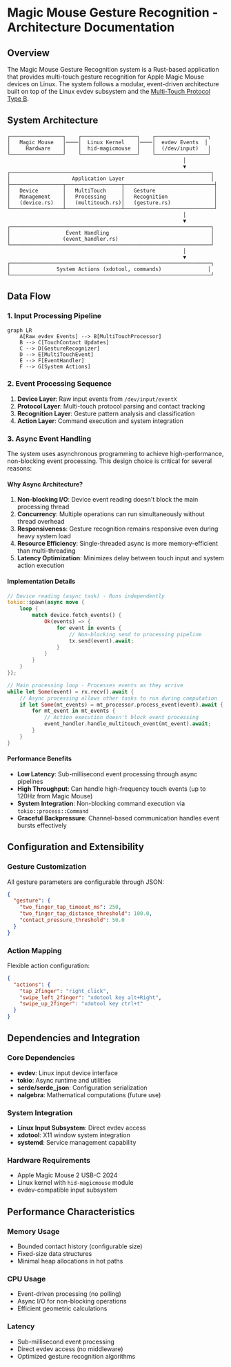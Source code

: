 # Magic Mouse Gesture Recognition - Architecture Documentation

## Overview

The Magic Mouse Gesture Recognition system is a Rust-based application that provides multi-touch gesture recognition for Apple Magic Mouse devices on Linux. The system follows a modular, event-driven architecture built on top of the Linux evdev subsystem and the [Multi-Touch Protocol Type B](https://www.kernel.org/doc/Documentation/input/multi-touch-protocol.txt).

## System Architecture

```
┌─────────────────┐    ┌──────────────────┐    ┌─────────────────┐
│   Magic Mouse   │────│  Linux Kernel    │────│  evdev Events  │
│     Hardware    │    │  hid-magicmouse  │    │  (/dev/input)   │
└─────────────────┘    └──────────────────┘    └─────────────────┘
                                                         │
                                                         ▼
┌─────────────────────────────────────────────────────────────────┐
│                    Application Layer                            │
├─────────────────┬──────────────────┬─────────────────────────────┤
│   Device        │   MultiTouch     │   Gesture                   │
│   Management    │   Processing     │   Recognition               │
│   (device.rs)   │   (multitouch.rs)│   (gesture.rs)              │
└─────────────────┴──────────────────┴─────────────────────────────┘
                                                         │
                                                         ▼
┌─────────────────────────────────────────────────────────────────┐
│                  Event Handling                                 │
│                 (event_handler.rs)                              │
└─────────────────────────────────────────────────────────────────┘
                                                         │
                                                         ▼
┌─────────────────────────────────────────────────────────────────┐
│               System Actions (xdotool, commands)               │
└─────────────────────────────────────────────────────────────────┘
```

## Data Flow

### 1. Input Processing Pipeline

```mermaid
graph LR
    A[Raw evdev Events] --> B[MultiTouchProcessor]
    B --> C[TouchContact Updates]
    C --> D[GestureRecognizer]
    D --> E[MultiTouchEvent]
    E --> F[EventHandler]
    F --> G[System Actions]
```

### 2. Event Processing Sequence

1. **Device Layer**: Raw input events from `/dev/input/eventX`
2. **Protocol Layer**: Multi-touch protocol parsing and contact tracking
3. **Recognition Layer**: Gesture pattern analysis and classification
4. **Action Layer**: Command execution and system integration

### 3. Async Event Handling

The system uses asynchronous programming to achieve high-performance, non-blocking event processing. This design choice is critical for several reasons:

#### Why Async Architecture?

1. **Non-blocking I/O**: Device event reading doesn't block the main processing thread
2. **Concurrency**: Multiple operations can run simultaneously without thread overhead
3. **Responsiveness**: Gesture recognition remains responsive even during heavy system load
4. **Resource Efficiency**: Single-threaded async is more memory-efficient than multi-threading
5. **Latency Optimization**: Minimizes delay between touch input and system action execution

#### Implementation Details

```rust
// Device reading (async task) - Runs independently
tokio::spawn(async move {
    loop {
        match device.fetch_events() {
            Ok(events) => {
                for event in events {
                    // Non-blocking send to processing pipeline
                    tx.send(event).await;
                }
            }
        }
    }
});

// Main processing loop - Processes events as they arrive
while let Some(event) = rx.recv().await {
    // Async processing allows other tasks to run during computation
    if let Some(mt_events) = mt_processor.process_event(event).await {
        for mt_event in mt_events {
            // Action execution doesn't block event processing
            event_handler.handle_multitouch_event(mt_event).await;
        }
    }
}
```

#### Performance Benefits

- **Low Latency**: Sub-millisecond event processing through async pipelines
- **High Throughput**: Can handle high-frequency touch events (up to 120Hz from Magic Mouse)
- **System Integration**: Non-blocking command execution via `tokio::process::Command`
- **Graceful Backpressure**: Channel-based communication handles event bursts effectively

## Configuration and Extensibility

### Gesture Customization
All gesture parameters are configurable through JSON:
```json
{
  "gesture": {
    "two_finger_tap_timeout_ms": 250,
    "two_finger_tap_distance_threshold": 100.0,
    "contact_pressure_threshold": 50.0
  }
}
```

### Action Mapping
Flexible action configuration:
```json
{
  "actions": {
    "tap_2finger": "right_click",
    "swipe_left_2finger": "xdotool key alt+Right",
    "swipe_up_2finger": "xdotool key ctrl+t"
  }
}
```

## Dependencies and Integration

### Core Dependencies
- **evdev**: Linux input device interface
- **tokio**: Async runtime and utilities
- **serde/serde_json**: Configuration serialization
- **nalgebra**: Mathematical computations (future use)

### System Integration
- **Linux Input Subsystem**: Direct evdev access
- **xdotool**: X11 window system integration
- **systemd**: Service management capability

### Hardware Requirements
- Apple Magic Mouse 2 USB-C 2024
- Linux kernel with `hid-magicmouse` module
- evdev-compatible input subsystem

## Performance Characteristics

### Memory Usage
- Bounded contact history (configurable size)
- Fixed-size data structures
- Minimal heap allocations in hot paths

### CPU Usage
- Event-driven processing (no polling)
- Async I/O for non-blocking operations
- Efficient geometric calculations

### Latency
- Sub-millisecond event processing
- Direct evdev access (no middleware)
- Optimized gesture recognition algorithms
